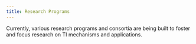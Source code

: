 ```yaml
---
title: Research Programs
---
```

Currently, various research programs and consortia are being built to foster and focus research on TI mechanisms and applications.
